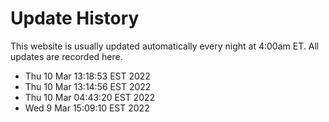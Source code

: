 # Update History

This website is usually updated automatically every night at 4:00am ET. All updates are recorded here.

- Thu 10 Mar 13:18:53 EST 2022
- Thu 10 Mar 13:14:56 EST 2022
- Thu 10 Mar 04:43:20 EST 2022
- Wed  9 Mar 15:09:10 EST 2022
